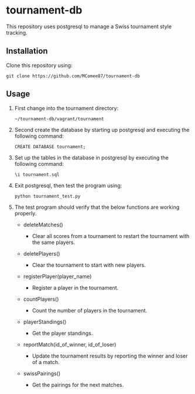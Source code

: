 # tournament-db

This repository uses postgresql to manage a Swiss tournament style tracking.

## Installation

Clone this repository using:

`git clone https://github.com/MComee87/tournament-db`


## Usage

1. First change into the tournament directory:

	`~/tournament-db/vagrant/tournament`

2. Second create the database by starting up postgresql and executing the following command:

	`CREATE DATABASE tournament;`

3. Set up the tables in the database in postgresql by executing the following command:

	`\i tournament.sql`

4. Exit postgresql, then test the program using:

	`python tournament_test.py`

5. The test program should verify that the below functions are working properly.

	* deleteMatches()
		- Clear all scores from a tournament to restart the tournament with the same players.

	* deletePlayers()
		- Clear the tournament to start with new players.

	* registerPlayer(player_name)
		- Register a player in the tournament.

	* countPlayers()
		- Count the number of players in the tournament.

	* playerStandings()
		- Get the player standings.

	* reportMatch(id_of_winner, id_of_loser)
		- Update the tournament results by reporting the winner and loser of a match.

	* swissPairings()
		- Get the pairings for the next matches.
